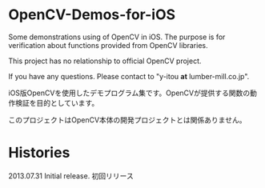 OpenCV-Demos-for-iOS
====================

Some demonstrations using of OpenCV in iOS. The purpose is for verification about functions provided from OpenCV libraries.

This project has no relationship to official OpenCV project. 

If you have any questions. Please contact to "y-itou __at__ lumber-mill.co.jp".


iOS版OpenCVを使用したデモプログラム集です。OpenCVが提供する関数の動作検証を目的としています。

このプロジェクトはOpenCV本体の開発プロジェクトとは関係ありません。



Histories
=====================
2013.07.31 Initial release. 初回リリース


